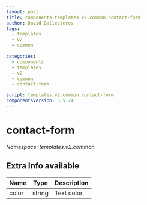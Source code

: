 ```yaml
---
layout: post
title: components.templates.v2.common.contact-form
author: David Ballesteros
tags:
  - templates
  - v2
  - common

categories:
  - components
  - templates
  - v2
  - common
  - contact-form

script: templates.v2.common.contact-form
componentsversion: 5.5.24
---
```

# contact-form

*Namespace: templates.v2.common*

## Extra Info available

| Name | Type | Description |
| --- | --- | --- |
| color | string | Text color |